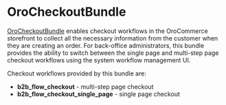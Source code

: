 <a id="bundle-docs-commerce-checkout-bundle"></a>

# OroCheckoutBundle

<a href="https://github.com/oroinc/orocommerce/tree/master/src/Oro/Bundle/CheckoutBundle" target="_blank">OroCheckoutBundle</a> enables checkout workflows in the OroCommerce storefront to collect all the necessary information from the customer when they are creating an order. For back-office administrators, this bundle provides the ability to switch between the single page and multi-step page checkout workflows using the system workflow management UI.

Checkout workflows provided by this bundle are:

- **b2b_flow_checkout** - multi-step page checkout
- **b2b_flow_checkout_single_page** - single page checkout

<!-- Frontend -->
